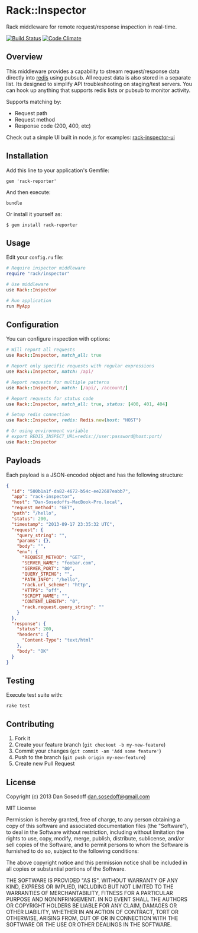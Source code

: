 # Rack::Inspector

Rack middleware for remote request/response inspection in real-time.

[![Build Status](https://travis-ci.org/sosedoff/rack-inspector.png?branch=master)](https://travis-ci.org/sosedoff/rack-inspector)
[![Code Climate](https://codeclimate.com/github/sosedoff/rack-inspector.png)](https://codeclimate.com/github/sosedoff/rack-inspector)

## Overview

This middleware provides a capability to stream request/response data directly
into [redis](http://redis.io) using pubsub. All request data is also stored in a separate list.
Its designed to simplify API troubleshooting on staging/test servers. 
You can hook up anything that supports redis lists or pubsub to monitor activity.

Supports matching by:

- Request path
- Request method
- Response code (200, 400, etc)

Check out a simple UI built in node.js for examples: [rack-inspector-ui](https://github.com/sosedoff/rack-inspector-ui)

## Installation

Add this line to your application's Gemfile:

```
gem 'rack-reporter'
```

And then execute:

```
bundle
```

Or install it yourself as:

```
$ gem install rack-reporter
```

## Usage

Edit your `config.ru` file:

```ruby
# Require inspector middleware
require "rack/inspector"

# Use middleware
use Rack::Inspector

# Run application
run MyApp
```

## Configuration

You can configure inspection with options:

```ruby
# Will report all requests
use Rack::Inspector, match_all: true

# Report only specific requests with regular expressions
use Rack::Inspector, match: /api/

# Report requests for multiple patterns
use Rack::Inspector, match: [/api/, /account/]

# Report requests for status code
use Rack::Inspector, match_all: true, status: [400, 401, 404]

# Setup redis connection
use Rack::Inspector, redis: Redis.new(host: "HOST")

# Or using environment variable
# export REDIS_INSPECT_URL=redis://user:password@host:port/
use Rack::Inspector
```

## Payloads

Each payload is a JSON-encoded object and has the following structure:

```json
{
  "id": "500b1a1f-da82-4672-b54c-ee22687eabb7",
  "app": "rack-inspector",
  "host": "Dan-Sosedoffs-MacBook-Pro.local",
  "request_method": "GET",
  "path": "/hello",
  "status": 200,
  "timestamp": "2013-09-17 23:35:32 UTC",
  "request": {
    "query_string": "",
    "params": {},
    "body": "",
    "env": {
      "REQUEST_METHOD": "GET",
      "SERVER_NAME": "foobar.com",
      "SERVER_PORT": "80",
      "QUERY_STRING": "",
      "PATH_INFO": "/hello",
      "rack.url_scheme": "http",
      "HTTPS": "off",
      "SCRIPT_NAME": "",
      "CONTENT_LENGTH": "0",
      "rack.request.query_string": ""
    }
  },
  "response": {
    "status": 200,
    "headers": {
      "Content-Type": "text/html"
    },
    "body": "OK"
  }
}
```

## Testing

Execute test suite with:

```
rake test
```

## Contributing

1. Fork it
2. Create your feature branch (`git checkout -b my-new-feature`)
3. Commit your changes (`git commit -am 'Add some feature'`)
4. Push to the branch (`git push origin my-new-feature`)
5. Create new Pull Request

## License

Copyright (c) 2013 Dan Sosedoff <dan.sosedoff@gmail.com>

MIT License

Permission is hereby granted, free of charge, to any person obtaining
a copy of this software and associated documentation files (the
"Software"), to deal in the Software without restriction, including
without limitation the rights to use, copy, modify, merge, publish,
distribute, sublicense, and/or sell copies of the Software, and to
permit persons to whom the Software is furnished to do so, subject to
the following conditions:

The above copyright notice and this permission notice shall be
included in all copies or substantial portions of the Software.

THE SOFTWARE IS PROVIDED "AS IS", WITHOUT WARRANTY OF ANY KIND,
EXPRESS OR IMPLIED, INCLUDING BUT NOT LIMITED TO THE WARRANTIES OF
MERCHANTABILITY, FITNESS FOR A PARTICULAR PURPOSE AND
NONINFRINGEMENT. IN NO EVENT SHALL THE AUTHORS OR COPYRIGHT HOLDERS BE
LIABLE FOR ANY CLAIM, DAMAGES OR OTHER LIABILITY, WHETHER IN AN ACTION
OF CONTRACT, TORT OR OTHERWISE, ARISING FROM, OUT OF OR IN CONNECTION
WITH THE SOFTWARE OR THE USE OR OTHER DEALINGS IN THE SOFTWARE.